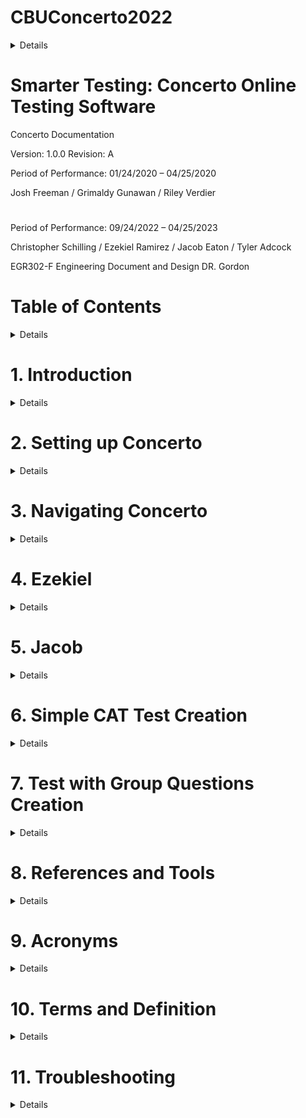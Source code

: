 # CBUConcerto2022
<!-- This content will not appear in the rendered Markdown -->

<details>

- [x] paste all of the documentation to github
- [ ] add images to the github
- [ ] format the documentation
- [ ] share the page:tada:

~~This was mistaken text~~

hehe <sub>This is a subscript text</sub>

hehe <sup>This is a superscript text</sup>


[link to github readme syntax](https://docs.github.com/en/get-started/writing-on-github/getting-started-with-writing-and-formatting-on-github/basic-writing-and-formatting-syntax)

[Advanced syntax](https://docs.github.com/en/get-started/writing-on-github/working-with-advanced-formatting)
	
</details>

# Smarter Testing: Concerto Online Testing Software

Concerto Documentation

Version: 1.0.0
Revision: A

Period of Performance: 01/24/2020 – 04/25/2020

Josh Freeman / Grimaldy Gunawan / Riley Verdier

#

Period of Performance: 09/24/2022 – 04/25/2023

Christopher Schilling / Ezekiel Ramirez / Jacob Eaton / Tyler Adcock

EGR302-F Engineering Document and Design
DR. Gordon

# Table of Contents

<details>
	
1. Introduction
2. Setting up Concerto
3. Navigating Concerto
4. Ezekiel
5. Jacob
6. Simple CAT Test Creation
7. Test with Group Questions Creation
8. References and Tools
9. Acronyms
10. Terms and Definition
11. Troubleshooting

</details>

# 1. Introduction

<details>
	
## 1.1 Purpose
This document is created to illustrate the uses and capabilities of the Concerto platform. In here users of the Concerto platform will find all the necessary tools and instructions to create proper Computerized Adaptive Tests (CAT). 
## 1.2 Concerto Overview
The University of Cambridge Psychometrics Centre believes that online adaptive testing should be available to everyone. 
That is why we’ve built Concerto: a powerful and user-friendly platform that empowers experts and beginners alike to make better tests, without needing to write a single line of code. 
There are no set-up costs, no hidden license fees and no limitations. 
This ensures our community of researchers and practitioners can take on both short- and long-term assessment projects with confidence.

Concerto harmonizes the statistical power of the R programming language, the security of MySQL databases and the flexibility of HTML to deliver an outstanding performance. 
These instruments work in unison, giving users unparalleled freedom and control over the design of their assessments. 
In-built algorithms for score calculation and report generation ensure a rewarding experience for participants, whatever the context.

</details>

# 2. Setting up Concerto
<details>

This section will provide the proper instruction for users to set up their Concerto platform. 
Users will have a better understanding of how to properly set up their system to conform to Concerto restrictions

## 2.1	Step 1 - Navigating through Concerto Website

First, we will begin by visiting the concerto website by clicking on the link below:

[Concerto Website](https://concertoplatform.com/)

Once the link has been clicked you will be taken to a website the looks like the image below:
 
  IMAGE HERE
  
Once on the website we want to go click on the documentation tab in the top right-hand corner. Shown in the image below:

  IMAGE HERE
  
A Web page will then open up and we want to click on the “SEE DOCUMENTATION” button in the middle of the screen

  IMAGE HERE

## 2.2	Step 2 - Creating an Amazon AWS account
Concerto Documentation Web Page should now pop up. 
Now we want to Click on the “QuickStart Guide” that is under the heading “Running Concerto”. 
If you already have an Amazon AWS account fill free to skip to the latter sections by clicking on this hyperlink

This link will direct you to a page where Concerto will show the user how to set up Concerto on your machine. 
We DO NOT want to use their guide. Instead follow this documentation as you will minimize the likelihood of running into errors. 
With that being said we will now scroll down to the “Installation on Amazon EC2” and under this subheading you will click on the “Amazon AWS account” link. 

## 2.3	Step 3 - Navigating through Amazon AWS
This will direct you to the Amazon AWS page. 
In order for Concerto to be docked into your machine we must first create an Amazon AWS account.

### 2.3.1	Creating an Amazon AWS account
If you are new to Amazon AWS, this section will help you set up an AWS account. 
Once on the Amazon AWS account we want to click on “Sign in to Console” in the upper right-hand corner.

This button will then bring you to Amazon’s AWS login page. 
Here since we do not have an account we want to click on “Create a new AWS account”

This will then bring you to Amazon’s account creation page. 
Here you will fill out all the necessary fields that are required to create an account once finished you can click the “Continue” button. 

### 2.3.2	Creating a Key Pair
Once you have created an Amazon AWS account, we will now create a Key Pair for our Amazon Stack. 
If you are not already in the concerto document page you can click HERE to navigate to the Concerto Documentation page. 
Once on the documentation page click on the “QuickStart Guide”

This again will bring you to Concerto’s QuickStart guide GitHub page. 
We now want to scroll down to the “Installation on Amazon” heading and we want to now click on the “Create Key Pair” Link

This link will now open to the Amazon AWS login in web page. 
Here we want to click “Root User” then fill out the required field with the email address associated with the account. Once that is all done click the “Next” button

This button will lead you to a page where it will require you to fill out the password associated with your Amazon AWS account. 
Once this is filled out click the “Sign in” button to sign in into Amazon AWS

Once Signed in, you will be redirect to a page that looks like the image below. 
We will then proceed to click on the Create Key pair near the top right-hand corner

We will now proceed to creating a key pair. Please follow this step very carefully. 
If not done properly you could potentially receive an error that is similar to THIS. 
Please fill in the required components exactly as state in this document. 
Under name please type in “concerto”. For the file format chose the “pem” option. 
Then click “Add Tag” and under the Key field, type in “concerto”. 
Then click “Create key pair” The final result should look as follows:

This process should now have created a Key Pair called concerto. 
This Key Pair is now listed within the Key Pairs on your account

Once the Key Pair has been created, exit out of this web page by clicking the “X” button on the tab of your browser. 
This is an important step as this may cause this error if this step is not executed

### 2.3.3	Creating Amazon Stack
Once you have created a key Pair, we will now create our Amazon Stack. 
If you are not already in the concerto document page you can click HERE to navigate to the Concerto Documentation page. 
Once on the documentation page Scroll down to the “Installation on Amazon EC2” heading and click on the “Launch ec2-basic CloudFormation Stack”.

This link will direct you to the Amazon Create Stack Page. Here we will now create out stack to dock the Concerto platform on the cloud. 
We want to keep all defaulting options for this stack so we will proceed to the next page by clicking “Next” in the bottom right hand corner.

Next we will specify the stack details. 
Under the “Stack Name” field You are allowed to use any name you so choose. In this example we will be keeping the default name.

Under the Parameter Section, we will need to fill out the “Password” field. Again, any password of your choosing will suffice

Under the Web section we will need to open the “Key Pair” Drop box and select “concerto”. 
After you will also need to fill out the password of your choosing under the Database subheading. 

Once that is all done click the “Next Button in the bottom right hand corner. 

### 2.3.4	Navigating to the Concerto URL
After “Next” has been executed you will be brought to your Amazon “Stacks” page. 
Once here, Amazon will process your stack. This process will take about 1 to 2 minutes complete. 
Once Completed you will see a green check mark with a cricle around it and a “Create_Complete” in the middle right side of your screen

Now the process has been completed, we will now navigate to the Outputs Tab on the Amazon Stack Page

Here we will find the link to the concerto platform. Click on the URL Link in the URL section.

The link will direct you to the Concerto login in page. 
Once on the login page, Enter “admin” as your username and enter the password associated with you Amazon Stack. The click “Log In”

If successful, you should be directed to a page that looks like the following:

You have now successfully docked the concerto platform. 
If there were any errors found during the configuration of this process, you may click here to trouble shoot the problem
	
</details>

# 3. Navigating Concerto
<details>
	
This section will provide the necessary information to equip users to navigate the Concerto platform. The Concerto platform consists of 7 tabs, and this section will break down each individual tab and its functionality. 

## 3.1	Tests
### 3.1.1 Test Attributes
Base Properties <!-- make this bold-->
- Accessibility – Describes who can view and edit an object in the administration panel. This can be one of the following:
  - private – Can only be accessed by owner of the object, or super admins.
  - group – Can be accessed by owner, users belonging to the same group as the object, or super admins.
  - public – Can be accessed by anyone logged in to the administration panel.
- Archived – Archived objects will not be selectable from test wizard parameters.
- Description – Text describing the purpose of the object. This is visible as contextual information when using this object.
- Groups – Groups that this object belongs to. Used in conjunction with Accessibility.
- Name – Unique, human readable identifier, that will be used to reference the test in your test logic.
- Owner – Object owner. Used in conjunction with Accessibility.
- Type – Describes the type of logic used. This can be one of the following:
  - code – the test logic is comprised of plain R code.
  - wizard – the test logic is determined by a test wizard. Wizards can be used to override the default values of test parameters.
  - flow – Test logic is scripted visually using the flow chart.
- URL name – Unique string that will be used in URL to launch this test.
- Visibility – Defines if and from where this test can be run. This can be one of the following:
  - regular – Can be launched directly from URL.
  - subtest – Can only be run from within another test, and cannot be launched directly from URL
  - featured – Can be launched directly from URL and will also be listed in ‘available tests’ dropdown on the main domain where you have Concerto platform installed.
Test Inputs <!-- make bold -->
Input parameters can be passed to a Concerto test and used in test logic. The test input section is not available for wizard-based tests. Each input parameter consists of the following properties:
- Name – Identifier that will be used to reference the input parameter.
- Description – Text describing the purpose of the input parameter.
- URL – If checked, it means that this input parameter value can be set through the URL (using a URL parameter with same name). If unchecked, it will not allow this parameter to be set through the URL. This only applies for for tests that can be launched directly through the URL and not to sub-tests.
- Default value – Default string value to use for this parameter when no value has been specified. Defaults to NA.


### 3.1.2 Creation
Tests are the bread and butter of Concerto and the implementation of such is easy. 
Select the “Tests” tab and click on the “User made” tab. 

Finally, click on “Add new” and a window will pop up showing different options:
 
Click on “save” and navigate towards your newly created test, it should be now presented on the window. Click on ‘edit’ to start working on your test.

### 3.1.3 Types of Tests
Code-based tests

Code based tests are purely R and will execute when the test is called in other programs. 
Input parameters can be accessed directly in test logic code.  If you have functions that are used frequently, you can implement them in code form and then call on them when coding in a flowchart-based test.

Wizard-based tests

A wizard can be viewed as the “front paneling” of a test and needs a source test to function. Wizards function as the GUI for your tests to make them more user friendly when implementing them in flowchart-based tests. Input/output parameters will be designated and can be organized with a wizard. This can be easily shown in the “tests” tab, just click on the “Starter content” tab to see what the original developers have created. 
 
The test “_eval” is the source test while “eval” is the test wizard.
 
As a sidenote, while you cannot edit the starter content, you can still view it; there are some great examples of how to manipulate Concerto and do some tricks that the original documentation does not cover. 

Flowchart-based tests

The most used test in Concerto and how you will develop your largest tests. As the name suggests, tests are created using block code in a flowchart style. Initially, you will only see two blocks: “test start" and “test end” with yellow square nodes. You can drag these nodes around and if you click and hold on the yellow square on the “test start” you can drag this to the other square node on “test end.”
  
This yellow line shows how the program will be executed, if you have ever used Lego Mindstorms before, then this should look familiar. This test will not do anything, if you click on the blue button “Run test” then you should see another tab open on your browser with text saying: “Test finished.” You can close this extra tab for now and we will add another node to our test. Right click anywhere on the test space and a new little window will open. 
 
Click on “eval” and a new node will be placed on the testing. A window for eval will also pop-up and if you click on the three bars, you can implement your own R code into the flow chart. 
 
Make sure to press save twice, once after typing out your code and secondly with the original eval window. You can then connect all three nodes together and you can run the code within the eval block. 

As a sidenote: Print and the like in R code will not show up on the page. To have actual pages that have graphics use the “ShowPage” block. The only way to see data encapsulated by the print function is to click on “debug test” and press f12 to inspect what has been printed in the logs.
 
There are several other features included with flowchart-based tests which will be explained further in “Simple CAT Test Creation.”  

## 3.2	Test Wizards
### 3.2.1 Attributes of a Wizard
As previously written above, a wizard is a layer that can be placed on top of any test with input parameters defined, if you have a test that you want to implement in other tests however there are dynamic variables that you need to be passed through, then you can use a wizard to streamline that process. 

As a sidenote: When placing these created tests in future flowcharts, call on the wizard not on the source code

Base Properties <!-- make bold -->
- Accessibility 
  - private – Can only be accessed by owner of the object, or super admins.
  -	group – Can be accessed by owner, users belonging to the same group as the object, or super admins.
  - public – Can be accessed by anyone logged in to the administration panel.
-	Archived – Archived objects will not be selectable from test wizard parameters.
-	Description – Text describing the purpose of the object. This is visible as contextual information when using this object.
-	Groups – Groups that this object belongs to. Used in conjunction with Accessibility.
-	Name – Unique, human readable identifier, that will be used to reference the test in your test logic.
-	Test – Specifies the source test for which you are making a wizard.
-	Owner – Object owner. Used in conjunction with Accessibility.

Test Wizard Steps

Used to group test wizard parameters into thematic sections. Each step is described by the following properties:
- Title – Step title, that will be visible as a tab name for that step or group of steps in the wizard.
-	Description – Description or instructions that will be visible to users while on a given step in the wizard.
-	Order – Order index of the wizard step. These values are used to sort the steps in the test wizard.

Test Wizard Parameters

These allow the user to define more complex methods, or extensions, for editing the input parameter values of the source test. Each test wizard parameter is described by the following properties:
-	Step – The test wizard step that this parameter relates to. Each test wizard parameter needs to be attached to a single step.
-	Test variable – The input parameter in the source test of which this test wizard parameter is an extension.
-	Label – Text label of wizard parameter that will be visible in the test wizard.
-	Type – The type of editing method that this wizard parameter will perform on the source test variable. This can be one of the following
	  -	Checkbox
	  -	Data table
	  -	Data table column
	  -	Data table column map
	  -	Drop-down list
	  -	Group
	  -	HTML
	  -	List
	  -	Multi-line text
	  -	R code
	  -	Single-line text
	  -	Test
	  -	Test wizard
	  -	View template
-	Hide condition – Used to hide parameter editor depending on values of other parameters. E.g.:
values.showOptions == 0

for hiding parameter when showOptions parameter (checkbox) is unchecked.
-	Definition – More detailed definition of a wizard parameter. The value of this property depends on the Type of parameter you are working with e.g. default value, group fields, drop-down list options, etc.
-	Passable through URL – Override for URL flag of input parameter.
-	Order – Parameters will be sorted by this value inside their parent step.

### 3.2.2 Creating a Wizard
The first step of creating a wizard is by implementing input parameters in a test. I have a little test made so that it will present a number, a string, and a character. I just modified the html in a “show page” node.
 
I have input ports on the node itself with default values set.  
 
Now, we want the test to have some “ports” open so that the wizard can recognize them and implement them in the GUI. This means we have to create some external inputs for our test. Scrolling upwards, you will find “Test input.” Click on “Add input parameter” and give a label to the input parameter.	
Do this twice more and you will notice that on the “test start” node some new ports have shown up on it. Connect the newly made input parameters to their perspective variables and save the test. 
Under the “Test wizards” tab, click on “Add new” and give your wizard a name. Under “test” find the test you have been working on. 
 
Underneath “Test wizard steps” click on “add new step” and give the step a title. 
 
Underneath this tab, go to “Test wizard params” and click “add new param.” Select your newly made wizard step, select one of the params we created earlier, and add a label. 
   
Do this for each of the parameters we made a while ago and save this wizard. Finally, we go back to the “tests” tab and create a new test. Make sure the test type is wizard and select the wizard you just created. Give this new “test” a name and you have made a simple wizard! 
  
As you can see with this new test with the new wizard included, I can add my own variables into the node and it will show my dynamic variables on the page. 

## 3.3Templates
## 3.4Data Tables
### 3.4.1 Data Table Attributes

Base Properties
- Accessibility – Describes who can view and edit an object in the administration panel. This can be one of the following:
  -	private – Can only be accessed by owner of the object, or super admins.
  -	group – Can be accessed by owner, users belonging to the same group as the object, or super admins.
  -	public – Can be accessed by anyone logged in to the administration panel.
-	Archived – Archived objects will not be selectable from test wizard parameters.
-	Description – Text describing the purpose of the object. This is visible as contextual information when using this object.
-	Groups – Groups that this object belongs to. Used in conjunction with Accessibility.
-	Name – Unique, human readable identifier, that will be used to reference the data table.
-	Owner – Object owner. Used in conjunction with Accessibility.

Data Table Structure
List of the columns in your table. Each column is defined by the following properties:
-	Name – Unique identifier that will be used to address a column.
-	Type – Data type of a column. This can be one of the following:
	  -	boolean
	  -	bigint
	  -	date
	  -	datetime
	  -	decimal
	  -	float
	  -	integer
	  -	smallint
	  -	string
	  -	text

All tables must have an id column with the type bigint. This value will be auto-generated when a new record (row) is inserted into the table. The column is added automatically on table creation and cannot be edited or removed.

### 3.4.2 Data Table Description
Data tables are how you are going to store everything for future reference. That includes question data and what results you got from students taking tests. It is imperative that you keep good database design in min when creating such tables. All the information stored is within a MySQL database and there are several ways to access it. 

### 3.4.3 Accessing the Database
There are two ways to access data tables within a test, using the “dataManipulation” node or using R code. 

Using the dataManipulation node
Within a flowchart, you can create a “dataManipulation” node that has several inputs and one output. The node will help you structure a MySQL query that will ping your data tables 
 
## 3.5Files
## 3.6Users
## 3.7Administration
	
</details>

# 4. Ezekiel

<details>
	
Z-SCORE
When calling test results from a data table in concerto, the r code creates a dataframe from the information gathered in the code below we take the ‘value’ data from the ‘ShiftOne’ data table using query commands nested in r code. The type ‘tableAVG’ becomes a n x 1 array like structure where n is the number of rows and we only get 1 column.
tableAVG = concerto.table.query('SELECT AVG(Value) from ShiftOne')
Once this information is generated we then apply the formula below:

<!-- putting a slash in front of the # will preserve the comment syntax of r-->

	itr = 1
	variance = 0
	for (integer in tabular_copy1[['Value']]) {
	  #subtract the avg from each value in the dataframe
	  #integer = integer - tableAVG
	  #dataframe[row, col]
	  tabular_copy1[itr,1] <- integer - tableAVG
	  # square the result
	  tabular_copy1[itr,1] <- tabular_copy1[itr,1] * tabular_copy1[itr,1]
	  variance = variance + tabular_copy1[itr,1]
	  itr = itr + 1
	}
	variance = variance / countSize[1,1]
	#to get the std deviation, just take the square root of variance
	stdDeviation = sqrt(variance)

For programmers, notice that the data frame is not 0-indexed, you need to start checking values from the 1st location rather than the 0th. Next you should see that we square a precalculated average to subtract each integer then square the result. These collective results are then added up, then divided by the amount of values in total to get variance, to get standard deviation you must take the square root of the variance.

The next segment of code reveals how to turn standard deviation into a z-score for normalizing test results.

	itr = 1
	print(tabular_copy2)
	for (integer in tabular_copy2[['Value']]) {
		tabular_copy2[itr, 1] <- ((tabular_copy2[itr,1] - tableAVG) / stdDeviation)
		itr = itr + 1
	}

For loops in R don’t come with a built-in function to auto increment all values in the header, some must be manually coded, notice the final line inside the loop. Each value inside the dataframe labeled ‘tabular_copy2’ is subtracted by the avg value then the result is divided by standard deviation.

DISPLAYING THE INFORMATION

Now that we have a dataframe that has the z-scores, we need to display this information to a web page for a professor or other educator to see.

Before building a web page, you should realize that the Concerto system runs on blocked/segmented coding to run a ‘test’. Reference the image below, the node sequentially after ‘test start’ is the ‘eval’ block that contains the R code. The next block after is the ‘showPage’ where we write html to display a webpage. You should be able to notice that there are multiple thin lines connecting by red and blue spheres between ‘eval’ and ‘showPage’. These lines, or ports, are how we pass data from R code to html.
 
If you refer back to the R code, shown below, you will notice that there is a string literal named ‘htmlStrTwo’. The string is formatted to look like html code. Inside the for loop, the program is concatenating data from the data frame to the string along with appropriate html table code. To pass ‘htmlStrTwo’ from the ‘eval’ node to the ‘showPage’ node the name on the output port must match the name of the string literal, the input port on ‘showPage’ doesn’t need to match the connected port in name, but it makes following code easier.

	htmlStrTwo = '<table style="border-style: double"> 
		<tr> <th>Original</th> <th>Z score</th> </tr>'

	itr = 1
	for (integer in tabular_copy2[['Value']]) {
		# print(integer * 10)
		htmlStrTwo = paste(htmlStrTwo, '<tr> <td>', tabular[itr, 1],'</td> <td>', integer,'</td> </tr>') 
		itr = itr + 1
	}

	itr = 1
	
Once the data is connected to the ‘showPage’ node you can display it using a special syntax. Highlighted in the image below is information that we want to display. The input port, shown on the previous image, must match the name as the variable used in the html environment.
 
The next image shows a webpage generated by concerto with the results for the test scores and z-scores formatted into a two column table.

</details>
 
# 5. Jacob
	
<details>
	
Introduction

Concerto is an open source Computer Assisted Testing(CAT) platform. This platform allows admin users to generate various forms of online tests for students to take. CAT tests are only one type of test that Concerto is capable of generating. In order to use Concerto, admin users have to have access to an instance of Concerto, usually ran on an Amazon EC2. In order to execute, Concerto uses a mixture of html, CSS, and Php, as well as a language called R which is made for mathematical calculations, similar to MatLab.
After logging into Concerto, there are a series of different tabs representing different features Concerto has. To summarize how Concerto works, there are two major sections of the interface that make up the bulk of Concerto’s functionality:
-	Tests: are generated by admins and while the name would indicate that they are just the tests for students to take, they are basically just a series of “nodes” that concerto executes including nodes containing R scripts. This means that while their primary purpose is to generate a test for students to take, they are also able to be used for other purposes such as operating on data in the Concerto instance.
-	Data Tables: are built in SQL data tables that can be accessed to generate questions for tests, as well as hold response data, user data, or any other data that can be held in an SQL table. These tables can be accessed either through a “Data Manipulation” node, or through a function call in an R script.
	
*More information about these topics as well as tips on how to start using Concerto can be found below.

Data Tables

When opening the Concerto console, there are a number of tabs that can be seen that allow admins to access different parts of Concerto’s functionality. One of these tabs is Data Tables
 
Data Tables are built in SQL data tables that can be accessed to generate questions for tests, as well as hold response data, user data, or any other data that can be held in an SQL table. These tables can be accessed either through a “Data Manipulation” node, or through a function call in an R script. These tables can be exported or imported by concerto as csv files.

Accessing Data Tables

As stated previously, there are two ways for users to access these data tables in a test:

Data Manipulation block

The first way to access a data table is a data manipulation node. In Concerto, tests are made of a series of nodes of various types, one of which being the Data Manipulation block.
 
A full explanation on how to use data manipulation blocks the normal way can be found [here](https://github.com/campsych/concerto-platform/wiki/Perform-Data-Table-Operations)

If you want to use a data manipulation block but prefer or need to use SQL notation instead of the built in functionality, this is possible (and can also be done in an eval block in an R script which I personally prefer and you can read more about in the next section). To do this, you simply need to add an exposed input to the Data manipulation block by clicking the blue plus on the left side of the block highlighted in blue below:
 
After clicking on the blue button a prompt will pop up allowing you to add a dynamic variable or add any exposed variables by checking their corresponding boxes. For now you can just check the box next to “queryString” like below:
 
To add an exposed input, after checking all the exposed inputs you want click “Save” (if you want to add a dynamic input type in the name of the input in the input bar and click “Add”). After clicking “Save” a new input slot called queryString should be added to the node. In order to use SQL with your Data Manipulation Node, you need to add a default value to this input (technically you could also feed in a string from some other source as well if you needed to generate the string during runtime). To add a default value, click on the queryString input to bring up a prompt to edit the input. Here you should see an input bar to type in a default value like below:
 
Here you can input a string in SQL to access the database. Now when this node is run in the flow of the test, it will run the SQL query you inputted (or whatever query was generated during runtime and inputted here if you went that route).

Accessing Data In An Eval Block

The Eval Block is one of the most important nodes in Concerto for the purpose of adding your own functionality. More about eval blocks can be read in the eval block section, but to summarize the eval block is a node that allows you to code a custom R script inside of it. The Eval node will run the R script when it is ran in the flow of the test. 

If you want to access a data table within an R script, say to access some data from a data table and operate it, there is a very useful function built into Concerto that allows you do this. This function is called “concerto.table.query()”. This method takes in a string in SQL and runs that SQL request on Concerto’s internal database and return the result. It is important to note that the response of the query is returned in the form of a data frame which is a useful data type that functions similarly to a mini data table in run time (you can learn more about data frames in the section about R coding). You can then operate on the response table with the rest of the script. It is important to note that you can WRITE data to the database through this method as well (more on the intricacies of this method can be read in the section about R coding and eval blocks).

Important Nodes and What They Do

Eval Block / Data Manipulation Block / Log Block / Show Page Block
		
</details>


# 6. Simple CAT Test Creation
	
<details>
	
</details>


# 7. Test with Group Questions Creation
	
<details>
	
</details>


# 8. References and Tools
	
<details>
	
</details>


# 9. Acronyms
	
<details>
	
</details>


# 10. Terms and Definition
	
<details>
	
</details>


# 11. Troubleshooting
	
<details>
	
This section will address all the possible issues that you might come across during various processes of Concerto

## 11.1 Key Pair could not be Found
This is the most common error that occurs when setting up the concerto platform. The reason as to why this occurs could be because of the following:
-	AWS tabs are still open within the browser
-	Did not use the link “Create Key Pair” that was stated in section 2.3.2

Solutions to this problem goes as follows: 
-	Close all Amazon AWS tabs in your browser and repeat the Step 3 process in its entirety 
-	Follow the instructions stated in section 2.3.2 and use the proper link shown in this document
	
</details>
